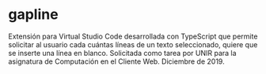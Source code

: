 # gapline
Extensión para Virtual Studio Code desarrollada con TypeScript que permite solicitar al usuario cada cuántas líneas de un texto seleccionado, quiere que se inserte una línea en blanco. Solicitada como tarea por UNIR para la asignatura de Computación en el Cliente Web. Diciembre de 2019.

